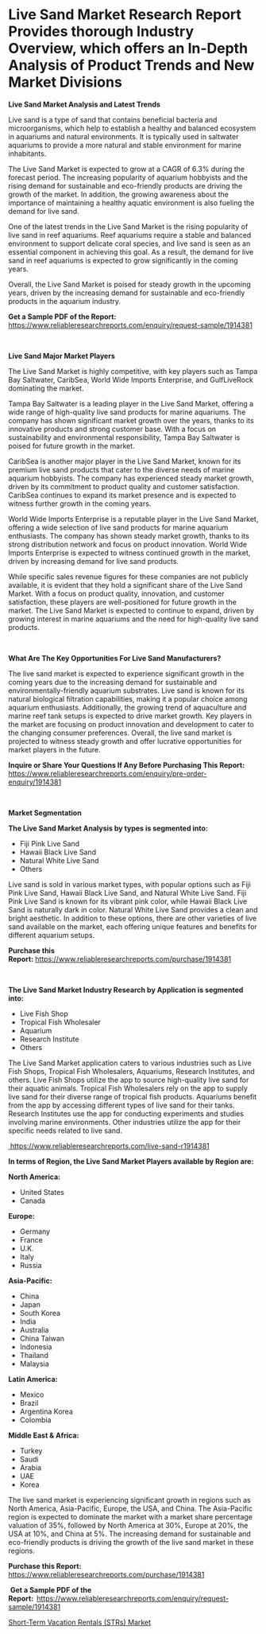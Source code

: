 <p><h1>Live Sand Market Research Report Provides thorough Industry Overview, which offers an In-Depth Analysis of Product Trends and New Market Divisions</h1></p><p><strong>Live Sand Market Analysis and Latest Trends</strong></p>
<p><p>Live sand is a type of sand that contains beneficial bacteria and microorganisms, which help to establish a healthy and balanced ecosystem in aquariums and natural environments. It is typically used in saltwater aquariums to provide a more natural and stable environment for marine inhabitants.</p><p>The Live Sand Market is expected to grow at a CAGR of 6.3% during the forecast period. The increasing popularity of aquarium hobbyists and the rising demand for sustainable and eco-friendly products are driving the growth of the market. In addition, the growing awareness about the importance of maintaining a healthy aquatic environment is also fueling the demand for live sand.</p><p>One of the latest trends in the Live Sand Market is the rising popularity of live sand in reef aquariums. Reef aquariums require a stable and balanced environment to support delicate coral species, and live sand is seen as an essential component in achieving this goal. As a result, the demand for live sand in reef aquariums is expected to grow significantly in the coming years.</p><p>Overall, the Live Sand Market is poised for steady growth in the upcoming years, driven by the increasing demand for sustainable and eco-friendly products in the aquarium industry.</p></p>
<p><strong>Get a Sample PDF of the Report:&nbsp;</strong> <a href="https://www.reliableresearchreports.com/enquiry/request-sample/1914381">https://www.reliableresearchreports.com/enquiry/request-sample/1914381</a></p>
<p>&nbsp;</p>
<p><strong>Live Sand Major Market Players</strong></p>
<p><p>The Live Sand Market is highly competitive, with key players such as Tampa Bay Saltwater, CaribSea, World Wide Imports Enterprise, and GulfLiveRock dominating the market. </p><p>Tampa Bay Saltwater is a leading player in the Live Sand Market, offering a wide range of high-quality live sand products for marine aquariums. The company has shown significant market growth over the years, thanks to its innovative products and strong customer base. With a focus on sustainability and environmental responsibility, Tampa Bay Saltwater is poised for future growth in the market.</p><p>CaribSea is another major player in the Live Sand Market, known for its premium live sand products that cater to the diverse needs of marine aquarium hobbyists. The company has experienced steady market growth, driven by its commitment to product quality and customer satisfaction. CaribSea continues to expand its market presence and is expected to witness further growth in the coming years.</p><p>World Wide Imports Enterprise is a reputable player in the Live Sand Market, offering a wide selection of live sand products for marine aquarium enthusiasts. The company has shown steady market growth, thanks to its strong distribution network and focus on product innovation. World Wide Imports Enterprise is expected to witness continued growth in the market, driven by increasing demand for live sand products.</p><p>While specific sales revenue figures for these companies are not publicly available, it is evident that they hold a significant share of the Live Sand Market. With a focus on product quality, innovation, and customer satisfaction, these players are well-positioned for future growth in the market. The Live Sand Market is expected to continue to expand, driven by growing interest in marine aquariums and the need for high-quality live sand products.</p></p>
<p>&nbsp;</p>
<p><strong>What Are The Key Opportunities For Live Sand Manufacturers?</strong></p>
<p><p>The live sand market is expected to experience significant growth in the coming years due to the increasing demand for sustainable and environmentally-friendly aquarium substrates. Live sand is known for its natural biological filtration capabilities, making it a popular choice among aquarium enthusiasts. Additionally, the growing trend of aquaculture and marine reef tank setups is expected to drive market growth. Key players in the market are focusing on product innovation and development to cater to the changing consumer preferences. Overall, the live sand market is projected to witness steady growth and offer lucrative opportunities for market players in the future.</p></p>
<p><strong>Inquire or Share Your Questions If Any Before Purchasing This Report:</strong> <a href="https://www.reliableresearchreports.com/enquiry/pre-order-enquiry/1914381">https://www.reliableresearchreports.com/enquiry/pre-order-enquiry/1914381</a></p>
<p>&nbsp;</p>
<p><strong>Market Segmentation</strong></p>
<p><strong>The Live Sand Market Analysis by types is segmented into:</strong></p>
<p><ul><li>Fiji Pink Live Sand</li><li>Hawaii Black Live Sand</li><li>Natural White Live Sand</li><li>Others</li></ul></p>
<p><p>Live sand is sold in various market types, with popular options such as Fiji Pink Live Sand, Hawaii Black Live Sand, and Natural White Live Sand. Fiji Pink Live Sand is known for its vibrant pink color, while Hawaii Black Live Sand is naturally dark in color. Natural White Live Sand provides a clean and bright aesthetic. In addition to these options, there are other varieties of live sand available on the market, each offering unique features and benefits for different aquarium setups.</p></p>
<p><strong>Purchase this Report:&nbsp;</strong><a href="https://www.reliableresearchreports.com/purchase/1914381">https://www.reliableresearchreports.com/purchase/1914381</a></p>
<p>&nbsp;</p>
<p><strong>The Live Sand Market Industry Research by Application is segmented into:</strong></p>
<p><ul><li>Live Fish Shop</li><li>Tropical Fish Wholesaler</li><li>Aquarium</li><li>Research Institute</li><li>Others</li></ul></p>
<p><p>The Live Sand Market application caters to various industries such as Live Fish Shops, Tropical Fish Wholesalers, Aquariums, Research Institutes, and others. Live Fish Shops utilize the app to source high-quality live sand for their aquatic animals. Tropical Fish Wholesalers rely on the app to supply live sand for their diverse range of tropical fish products. Aquariums benefit from the app by accessing different types of live sand for their tanks. Research Institutes use the app for conducting experiments and studies involving marine environments. Other industries utilize the app for their specific needs related to live sand.</p></p>
<p><a href="https://www.reliableresearchreports.com/live-sand-r1914381">&nbsp;https://www.reliableresearchreports.com/live-sand-r1914381</a></p>
<p><strong>In terms of Region, the Live Sand Market Players available by Region are:</strong></p>
<p>
    <p> <strong> North America: </strong>
        <ul>
            <li>United States</li>
            <li>Canada</li>
        </ul>
        </p> 
    <p> <strong> Europe: </strong>
        <ul>
            <li>Germany</li>
            <li>France</li>
            <li>U.K.</li>
            <li>Italy</li>
            <li>Russia</li>
        </ul>
        </p> 
    <p> <strong> Asia-Pacific: </strong>
        <ul>
            <li>China</li>
            <li>Japan</li>
            <li>South Korea</li>
            <li>India</li>
            <li>Australia</li>
            <li>China Taiwan</li>
            <li>Indonesia</li>
            <li>Thailand</li>
            <li>Malaysia</li>
        </ul>
        </p> 
    <p> <strong> Latin America: </strong>
        <ul>
            <li>Mexico</li>
            <li>Brazil</li>
            <li>Argentina Korea</li>
            <li>Colombia</li>
        </ul>
        </p> 
    <p> <strong> Middle East & Africa: </strong>
        <ul>
            <li>Turkey</li>
            <li>Saudi</li>
            <li>Arabia</li>
            <li>UAE</li>
            <li>Korea</li>
        </ul>
    </p>
    </p>
<p><p>The live sand market is experiencing significant growth in regions such as North America, Asia-Pacific, Europe, the USA, and China. The Asia-Pacific region is expected to dominate the market with a market share percentage valuation of 35%, followed by North America at 30%, Europe at 20%, the USA at 10%, and China at 5%. The increasing demand for sustainable and eco-friendly products is driving the growth of the live sand market in these regions.</p></p>
<p><strong>Purchase this Report: </strong><a href="https://www.reliableresearchreports.com/purchase/1914381">https://www.reliableresearchreports.com/purchase/1914381</a></p>
<p>&nbsp;<strong>Get a Sample PDF of the Report:&nbsp;&nbsp;</strong><a href="https://www.reliableresearchreports.com/enquiry/request-sample/1914381">https://www.reliableresearchreports.com/enquiry/request-sample/1914381</a></p>
<p><strong></strong></p>
<p><p><a href="https://github.com/changoleonlaverguenzanoexiste/Market-Research-Report-List-4/blob/main/short-term-vacation-rentals-strs-market.md">Short-Term Vacation Rentals (STRs) Market</a></p></p>